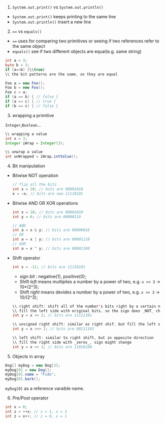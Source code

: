 1. `System.out.print()` vs `System.out.println()`

  - `System.out.print()` keeps printing to the same line
  - `System.out.println()` insert a new line

2. `==` vs `equals()`

  - `==` uses for comparing two primitives or seeing if two references refer to the same object
  - `equals()` see if two different objects are equal(e.g. same string)
  
  ```java
  int a = 3;
  byte b = 3;
  if (a==b) {\\true}
  \\ the bit patterns are the same, so they are equal
  ```
  ```java
  Foo a = new Foo();
  Foo b = new Foo();
  Foo c = a;
  if (a == b) { // false }
  if (a == c) { // true } 
  if (b == c) { // false }
  ```

3. wrapping a primitive

  `Integer`,`Boolean`...

  ```java
  \\ wrapping a value
  int x = 3;
  Integer iWrap = Integer(3);
  ```
  ```java
  \\ unwrap a value
  int unWrapped = iWrap.intValue();
  ```

4. Bit manipulation
  - Bitwise NOT operation
    ```java
    // flip all the bits
    int x = 10; // bits are 00001010
    x = ~x; // bits are now 11110101
    ```
  - Bitwise AND OR XOR operations
    ```java
    int x = 10; // bits are 00001010
    int y = 6; // bits are 00000110

    // AND
    int a = x & y; // bits are 00000010
    // OR
    int a = x | y; // bits are 00001110
    // XOR
    int a = x ^ y; // bits are 00001100
    ```
  
  - Shift operator
    ```java
    int x = -11; // bits are 11110101
    ```
    * _sign bit_ : negative(1), positive(0);
    * Shift _left_ means multiplies a number by a power of two, e.g. `x << 3` -> 10*(2^3);
    * Shift _right_ means devides a number by a power of two, e.g. `x >> 3` -> 10/(2^3);
    
    ```java
    \\ right shift: shift all of the number's bits right by a certain number
    \\ fill the left side with original bits, so the sign does _NOT_ change
    int y = x >> 2; // bits are 11111101
    ```
    ```java
    \\ unsigned right shift: similar as right shif, but fill the left side with _zeros_
    int y = x >>> 2; // bits are 00111101
    ```
    ```java
    \\ left shift: similar to right shift, but in opposite direction
    \\ fill the right side with _zeros_, sign might change
    int y = x << 2; // bits are 11010100
    ```

5. Objects in array

  ```java
  Dog[] myDog = new Dog[3];
  myDog[0] = new Dog();
  myDog[0].name = "Fido";
  myDog[0].bark();
  ```
  `myDog[0]` as a reference varaible name.
  
6. Pre/Post operator
  ```java
  int x = 0;
  int z = ++x; // z = 1, x = 1
  int z = x++; // z = 0, x = 1
  ```
    

